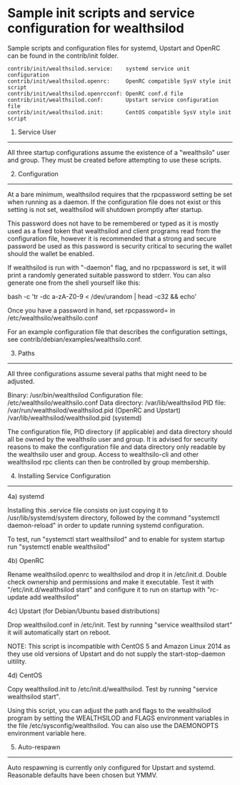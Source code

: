 Sample init scripts and service configuration for wealthsilod
==========================================================

Sample scripts and configuration files for systemd, Upstart and OpenRC
can be found in the contrib/init folder.

    contrib/init/wealthsilod.service:    systemd service unit configuration
    contrib/init/wealthsilod.openrc:     OpenRC compatible SysV style init script
    contrib/init/wealthsilod.openrcconf: OpenRC conf.d file
    contrib/init/wealthsilod.conf:       Upstart service configuration file
    contrib/init/wealthsilod.init:       CentOS compatible SysV style init script

1. Service User
---------------------------------

All three startup configurations assume the existence of a "wealthsilo" user
and group.  They must be created before attempting to use these scripts.

2. Configuration
---------------------------------

At a bare minimum, wealthsilod requires that the rpcpassword setting be set
when running as a daemon.  If the configuration file does not exist or this
setting is not set, wealthsilod will shutdown promptly after startup.

This password does not have to be remembered or typed as it is mostly used
as a fixed token that wealthsilod and client programs read from the configuration
file, however it is recommended that a strong and secure password be used
as this password is security critical to securing the wallet should the
wallet be enabled.

If wealthsilod is run with "-daemon" flag, and no rpcpassword is set, it will
print a randomly generated suitable password to stderr.  You can also
generate one from the shell yourself like this:

bash -c 'tr -dc a-zA-Z0-9 < /dev/urandom | head -c32 && echo'

Once you have a password in hand, set rpcpassword= in /etc/wealthsilo/wealthsilo.conf

For an example configuration file that describes the configuration settings,
see contrib/debian/examples/wealthsilo.conf.

3. Paths
---------------------------------

All three configurations assume several paths that might need to be adjusted.

Binary:              /usr/bin/wealthsilod
Configuration file:  /etc/wealthsilo/wealthsilo.conf
Data directory:      /var/lib/wealthsilod
PID file:            /var/run/wealthsilod/wealthsilod.pid (OpenRC and Upstart)
                     /var/lib/wealthsilod/wealthsilod.pid (systemd)

The configuration file, PID directory (if applicable) and data directory
should all be owned by the wealthsilo user and group.  It is advised for security
reasons to make the configuration file and data directory only readable by the
wealthsilo user and group.  Access to wealthsilo-cli and other wealthsilod rpc clients
can then be controlled by group membership.

4. Installing Service Configuration
-----------------------------------

4a) systemd

Installing this .service file consists on just copying it to
/usr/lib/systemd/system directory, followed by the command
"systemctl daemon-reload" in order to update running systemd configuration.

To test, run "systemctl start wealthsilod" and to enable for system startup run
"systemctl enable wealthsilod"

4b) OpenRC

Rename wealthsilod.openrc to wealthsilod and drop it in /etc/init.d.  Double
check ownership and permissions and make it executable.  Test it with
"/etc/init.d/wealthsilod start" and configure it to run on startup with
"rc-update add wealthsilod"

4c) Upstart (for Debian/Ubuntu based distributions)

Drop wealthsilod.conf in /etc/init.  Test by running "service wealthsilod start"
it will automatically start on reboot.

NOTE: This script is incompatible with CentOS 5 and Amazon Linux 2014 as they
use old versions of Upstart and do not supply the start-stop-daemon uitility.

4d) CentOS

Copy wealthsilod.init to /etc/init.d/wealthsilod. Test by running "service wealthsilod start".

Using this script, you can adjust the path and flags to the wealthsilod program by
setting the WEALTHSILOD and FLAGS environment variables in the file
/etc/sysconfig/wealthsilod. You can also use the DAEMONOPTS environment variable here.

5. Auto-respawn
-----------------------------------

Auto respawning is currently only configured for Upstart and systemd.
Reasonable defaults have been chosen but YMMV.
